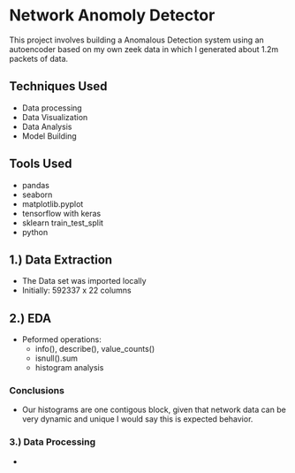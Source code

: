 # Network Anomoly Detector

This project involves building a Anomalous Detection system using an autoencoder based on my own zeek data in which I generated about 1.2m packets of data.

## Techniques Used

- Data processing
- Data Visualization
- Data Analysis
- Model Building

## Tools Used

- pandas
- seaborn
- matplotlib.pyplot
- tensorflow with keras
- sklearn train_test_split
- python

## 1.) Data Extraction

- The Data set was imported locally
- Initially: 592337 x 22 columns

## 2.) EDA

- Peformed operations:
  - info(), describe(), value_counts()
  - isnull().sum
  - histogram analysis

### Conclusions

- Our histograms are one contigous block, given that network data can be very dynamic and unique I would say this is expected behavior.

### 3.) Data Processing

-
